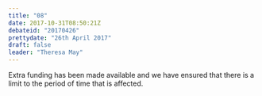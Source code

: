 ```yaml
---
title: "08"
date: 2017-10-31T08:50:21Z
debateid: "20170426"
prettydate: "26th April 2017"
draft: false
leader: "Theresa May"
---
```


Extra funding has been made available and we have ensured that there is a limit to the period of time that is affected.